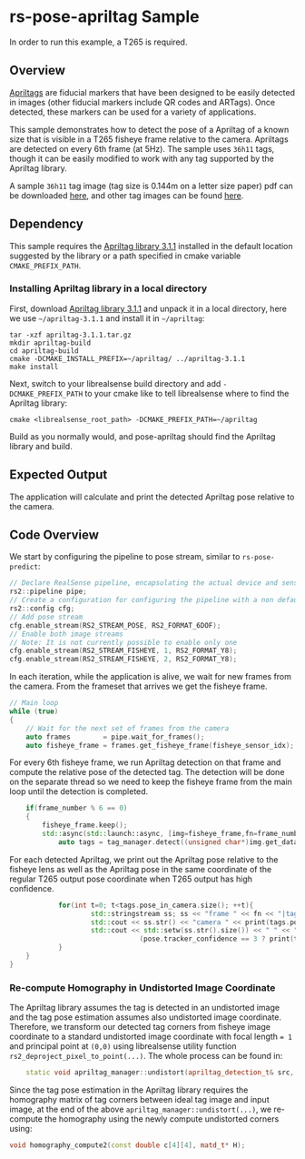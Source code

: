 # rs-pose-apriltag Sample

In order to run this example, a T265 is required.

## Overview

[Apriltags](https://april.eecs.umich.edu/software/apriltag) are fiducial markers that have been designed to be easily detected in images (other fiducial markers include QR codes and ARTags). Once detected, these markers can be used for a variety of applications.

This sample demonstrates how to detect the pose of a Apriltag of a known size that is visible in a T265 fisheye frame relative to the camera. Apriltags are detected on every 6th frame (at 5Hz). The sample uses `36h11` tags, though it can be easily modified to work with any tag supported by the Apriltag library. 

A sample `36h11` tag image (tag size is 0.144m on a letter size paper) pdf can be downloaded [here](./tag36_11_00000_out180mm_in144mm.pdf), and other tag images can be found [here](https://github.com/AprilRobotics/apriltag-imgs). 

## Dependency

This sample requires the [Apriltag library 3.1.1](https://github.com/AprilRobotics/apriltag/tree/3.1.1)  installed in the default location suggested by the library or a path specified in cmake variable `CMAKE_PREFIX_PATH`.

### Installing Apriltag library in a local directory

First, download [Apriltag library 3.1.1](https://github.com/AprilRobotics/apriltag/tree/3.1.1) and unpack it in a local directory, here we use `~/apriltag-3.1.1` and install it in `~/apriltag`:

```
tar -xzf apriltag-3.1.1.tar.gz
mkdir apriltag-build
cd apriltag-build
cmake -DCMAKE_INSTALL_PREFIX=~/apriltag/ ../apriltag-3.1.1
make install
```

Next, switch to your librealsense build directory and add `-DCMAKE_PREFIX_PATH` to your cmake like to tell librealsense where to find the Apriltag library:

```
cmake <librealsense_root_path> -DCMAKE_PREFIX_PATH=~/apriltag
```

Build as you normally would, and pose-apriltag should find the
Apriltag library and build.

## Expected Output

The application will calculate and print the detected Apriltag pose relative to the camera.

## Code Overview

We start by configuring the pipeline to pose stream, similar to `rs-pose-predict`:
```cpp
// Declare RealSense pipeline, encapsulating the actual device and sensors
rs2::pipeline pipe;
// Create a configuration for configuring the pipeline with a non default profile
rs2::config cfg;
// Add pose stream
cfg.enable_stream(RS2_STREAM_POSE, RS2_FORMAT_6DOF);
// Enable both image streams
// Note: It is not currently possible to enable only one
cfg.enable_stream(RS2_STREAM_FISHEYE, 1, RS2_FORMAT_Y8);
cfg.enable_stream(RS2_STREAM_FISHEYE, 2, RS2_FORMAT_Y8);
```

In each iteration, while the application is alive, we wait for new frames from the camera. From the frameset that arrives we get the fisheye frame.
```cpp
// Main loop
while (true)
{
    // Wait for the next set of frames from the camera
    auto frames        = pipe.wait_for_frames();
    auto fisheye_frame = frames.get_fisheye_frame(fisheye_sensor_idx);
```

For every 6th fisheye frame, we run Apriltag detection on that frame and compute the relative pose of the detected tag.
The detection will be done on the separate thread so we need to keep the fisheye frame from the main loop until the detection is completed.
```cpp
    if(frame_number % 6 == 0)
    {
        fisheye_frame.keep();
        std::async(std::launch::async, [img=fisheye_frame,fn=frame_number,pose=camera_pose,&tag_manager](){
            auto tags = tag_manager.detect((unsigned char*)img.get_data(), &pose);
```

For each detected Apriltag, we print out the Apriltag pose relative to the fisheye lens as well as the Apriltag pose in the same coordinate of the regular T265 output pose coordinate when T265 output has high confidence.
```cpp
            for(int t=0; t<tags.pose_in_camera.size(); ++t){
                    std::stringstream ss; ss << "frame " << fn << "|tag id: " << tags.get_id(t) << "|";
                    std::cout << ss.str() << "camera " << print(tags.pose_in_camera[t]) << std::endl;
                    std::cout << std::setw(ss.str().size()) << " " << "world  " <<
                                (pose.tracker_confidence == 3 ? print(tags.pose_in_world[t]) : " NA ") << std::endl << std::endl;
            }
    }
}
```

### Re-compute Homography in Undistorted Image Coordinate

The Apriltag library assumes the tag is detected in an undistorted image and the tag pose estimation assumes also undistorted image coordinate. Therefore, we transform our detected tag corners from fisheye image coordinate to a standard undistorted image coordinate with focal length `= 1` and principal point at `(0,0)` using librealsense utility function `rs2_deproject_pixel_to_point(...)`. The whole process can be found in:
```cpp
    static void apriltag_manager::undistort(apriltag_detection_t& src, const rs2_intrinsics& intr);
```

Since the tag pose estimation in the Apriltag library requires the homography matrix of tag corners between ideal tag image and input image, at the end of the above `apriltag_manager::undistort(...)`, we re-compute the homography using the newly compute undistorted corners using:
```cpp
void homography_compute2(const double c[4][4], matd_t* H);
```
